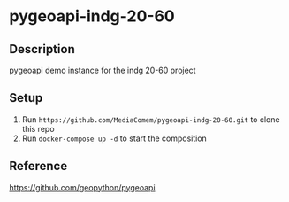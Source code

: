 # pygeoapi-indg-20-60

## Description

pygeoapi demo instance for the indg 20-60 project

## Setup

1. Run `https://github.com/MediaComem/pygeoapi-indg-20-60.git` to clone this repo    
2. Run `docker-compose up -d` to start the composition  

## Reference

https://github.com/geopython/pygeoapi
